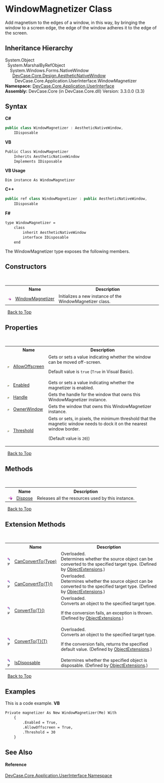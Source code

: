 # WindowMagnetizer Class
 

Add magnetism to the edges of a window, in this way, by bringing the window to a screen edge, the edge of the window adheres it to the edge of the screen.


## Inheritance Hierarchy
System.Object<br />&nbsp;&nbsp;System.MarshalByRefObject<br />&nbsp;&nbsp;&nbsp;&nbsp;System.Windows.Forms.NativeWindow<br />&nbsp;&nbsp;&nbsp;&nbsp;&nbsp;&nbsp;<a href="T_DevCase_Core_Design_AestheticNativeWindow">DevCase.Core.Design.AestheticNativeWindow</a><br />&nbsp;&nbsp;&nbsp;&nbsp;&nbsp;&nbsp;&nbsp;&nbsp;DevCase.Core.Application.UserInterface.WindowMagnetizer<br />
**Namespace:**&nbsp;<a href="N_DevCase_Core_Application_UserInterface">DevCase.Core.Application.UserInterface</a><br />**Assembly:**&nbsp;DevCase.Core (in DevCase.Core.dll) Version: 3.3.0.0 (3.3)

## Syntax

**C#**<br />
``` C#
public class WindowMagnetizer : AestheticNativeWindow, 
	IDisposable
```

**VB**<br />
``` VB
Public Class WindowMagnetizer
	Inherits AestheticNativeWindow
	Implements IDisposable
```

**VB Usage**<br />
``` VB Usage
Dim instance As WindowMagnetizer
```

**C++**<br />
``` C++
public ref class WindowMagnetizer : public AestheticNativeWindow, 
	IDisposable
```

**F#**<br />
``` F#
type WindowMagnetizer =  
    class
        inherit AestheticNativeWindow
        interface IDisposable
    end
```

The WindowMagnetizer type exposes the following members.


## Constructors
&nbsp;<table><tr><th></th><th>Name</th><th>Description</th></tr><tr><td>![Public method](media/pubmethod.gif "Public method")</td><td><a href="M_DevCase_Core_Application_UserInterface_WindowMagnetizer__ctor">WindowMagnetizer</a></td><td>
Initializes a new instance of the WindowMagnetizer class.</td></tr></table>&nbsp;
<a href="#windowmagnetizer-class">Back to Top</a>

## Properties
&nbsp;<table><tr><th></th><th>Name</th><th>Description</th></tr><tr><td>![Public property](media/pubproperty.gif "Public property")</td><td><a href="P_DevCase_Core_Application_UserInterface_WindowMagnetizer_AllowOffscreen">AllowOffscreen</a></td><td>
Gets or sets a value indicating whether the window can be moved off-screen. 

 Default value is `true` (`True` in Visual Basic).</td></tr><tr><td>![Public property](media/pubproperty.gif "Public property")</td><td><a href="P_DevCase_Core_Application_UserInterface_WindowMagnetizer_Enabled">Enabled</a></td><td>
Gets or sets a value indicating whether the magnetizer is enabled.</td></tr><tr><td>![Public property](media/pubproperty.gif "Public property")</td><td><a href="P_DevCase_Core_Application_UserInterface_WindowMagnetizer_Handle">Handle</a></td><td>
Gets the handle for the window that owns this WindowMagnetizer instance.</td></tr><tr><td>![Public property](media/pubproperty.gif "Public property")</td><td><a href="P_DevCase_Core_Application_UserInterface_WindowMagnetizer_OwnerWindow">OwnerWindow</a></td><td>
Gets the window that owns this WindowMagnetizer instance.</td></tr><tr><td>![Public property](media/pubproperty.gif "Public property")</td><td><a href="P_DevCase_Core_Application_UserInterface_WindowMagnetizer_Threshold">Threshold</a></td><td>
Gets or sets, in pixels, the minimum threshold that the magnetic window needs to dock it on the nearest window border. 

 (Default value is `20`))</td></tr></table>&nbsp;
<a href="#windowmagnetizer-class">Back to Top</a>

## Methods
&nbsp;<table><tr><th></th><th>Name</th><th>Description</th></tr><tr><td>![Public method](media/pubmethod.gif "Public method")</td><td><a href="M_DevCase_Core_Application_UserInterface_WindowMagnetizer_Dispose">Dispose</a></td><td>
Releases all the resources used by this instance.</td></tr></table>&nbsp;
<a href="#windowmagnetizer-class">Back to Top</a>

## Extension Methods
&nbsp;<table><tr><th></th><th>Name</th><th>Description</th></tr><tr><td>![Public Extension Method](media/pubextension.gif "Public Extension Method")![Code example](media/CodeExample.png "Code example")</td><td><a href="M_DevCase_Core_Extensions_Object_ObjectExtensions_CanConvertTo">CanConvertTo(Type)</a></td><td>Overloaded.  
Determines whether the source object can be converted to the specified target type.
 (Defined by <a href="T_DevCase_Core_Extensions_Object_ObjectExtensions">ObjectExtensions</a>.)</td></tr><tr><td>![Public Extension Method](media/pubextension.gif "Public Extension Method")![Code example](media/CodeExample.png "Code example")</td><td><a href="M_DevCase_Core_Extensions_Object_ObjectExtensions_CanConvertTo__1">CanConvertTo(T)()</a></td><td>Overloaded.  
Determines whether the source object can be converted to the specified target type.
 (Defined by <a href="T_DevCase_Core_Extensions_Object_ObjectExtensions">ObjectExtensions</a>.)</td></tr><tr><td>![Public Extension Method](media/pubextension.gif "Public Extension Method")![Code example](media/CodeExample.png "Code example")</td><td><a href="M_DevCase_Core_Extensions_Object_ObjectExtensions_ConvertTo__1">ConvertTo(T)()</a></td><td>Overloaded.  
Converts an object to the specified target type. 

 If the conversion fails, an exception is thrown.
 (Defined by <a href="T_DevCase_Core_Extensions_Object_ObjectExtensions">ObjectExtensions</a>.)</td></tr><tr><td>![Public Extension Method](media/pubextension.gif "Public Extension Method")![Code example](media/CodeExample.png "Code example")</td><td><a href="M_DevCase_Core_Extensions_Object_ObjectExtensions_ConvertTo__1_1">ConvertTo(T)(T)</a></td><td>Overloaded.  
Converts an object to the specified target type. 

 If the conversion fails, returns the specified default value.
 (Defined by <a href="T_DevCase_Core_Extensions_Object_ObjectExtensions">ObjectExtensions</a>.)</td></tr><tr><td>![Public Extension Method](media/pubextension.gif "Public Extension Method")![Code example](media/CodeExample.png "Code example")</td><td><a href="M_DevCase_Core_Extensions_Object_ObjectExtensions_IsDisposable">IsDisposable</a></td><td>
Determines whether the specified object is disposable.
 (Defined by <a href="T_DevCase_Core_Extensions_Object_ObjectExtensions">ObjectExtensions</a>.)</td></tr></table>&nbsp;
<a href="#windowmagnetizer-class">Back to Top</a>

## Examples
This is a code example. 
**VB**<br />
``` VB
Private magnetizer As New WindowMagnetizer(Me) With
    {
        .Enabled = True,
        .AllowOffscreen = True,
        .Threshold = 30
    }
```


## See Also


#### Reference
<a href="N_DevCase_Core_Application_UserInterface">DevCase.Core.Application.UserInterface Namespace</a><br />